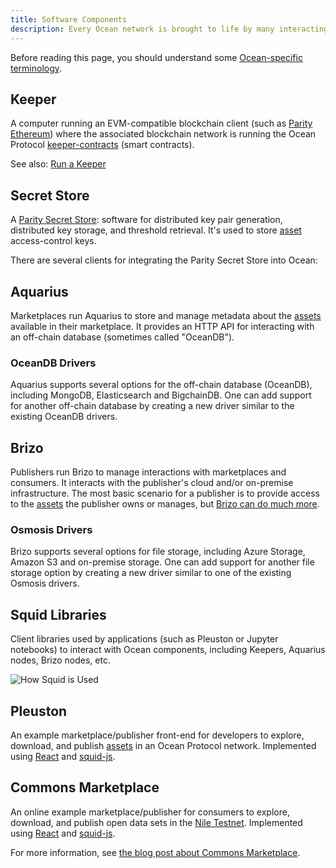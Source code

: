 ```yaml
---
title: Software Components
description: Every Ocean network is brought to life by many interacting symbiotic software components.
---
```


Before reading this page, you should understand some [Ocean-specific terminology](/concepts/terminology/).

## Keeper

A computer running an EVM-compatible blockchain client
(such as [Parity Ethereum](https://www.parity.io/ethereum/))
where the associated blockchain network is running the Ocean Protocol
[keeper-contracts](https://github.com/oceanprotocol/keeper-contracts)
(smart contracts).

<repo name="keeper-contracts"></repo>

See also: [Run a Keeper](/setup/keeper/)

## Secret Store

A [Parity Secret Store](https://wiki.parity.io/Secret-Store): software for distributed key pair generation, distributed key storage, and threshold retrieval. It's used to store [asset](/concepts/terminology/#asset-or-data-asset) access-control keys.

<repo name="parity-ethereum"></repo>

There are several clients for integrating the Parity Secret Store into Ocean:

<repo name="secret-store-client-js"></repo>
<repo name="secret-store-client-py"></repo>
<repo name="secret-store-client-java"></repo>

## Aquarius

Marketplaces run Aquarius to store and manage metadata about the [assets](/concepts/terminology/#asset-or-data-asset) available in their marketplace. It provides an HTTP API for interacting with an off-chain database (sometimes called "OceanDB").

<repo name="aquarius"></repo>

### OceanDB Drivers

Aquarius supports several options for the off-chain database (OceanDB), including MongoDB, Elasticsearch and BigchainDB. One can add support for another off-chain database by creating a new driver similar to the existing OceanDB drivers.

<repo name="oceandb-mongodb-driver"></repo>
<repo name="oceandb-bigchaindb-driver"></repo>
<repo name="oceandb-elasticsearch-driver"></repo>

## Brizo

Publishers run Brizo to manage interactions with marketplaces and consumers.
It interacts with the publisher's cloud and/or on-premise infrastructure.
The most basic scenario for a publisher is to provide access to the [assets](/concepts/terminology/#asset-or-data-asset) the publisher owns or manages, but [Brizo can do much more](/concepts/architecture/#brizo).

<repo name="brizo"></repo>

### Osmosis Drivers

Brizo supports several options for file storage, including Azure Storage, Amazon S3 and on-premise storage. One can add support for another file storage option by creating a new driver similar to one of the existing Osmosis drivers.

<repo name="osmosis-azure-driver"></repo>
<repo name="osmosis-aws-driver"></repo>
<repo name="osmosis-on-premise-driver"></repo>

## Squid Libraries

Client libraries used by applications (such as Pleuston or Jupyter notebooks) to interact with Ocean components, including Keepers, Aquarius nodes, Brizo nodes, etc.

![How Squid is Used](images/ocean-squid-ecosystem.png)

<repo name="squid-js"></repo>
<repo name="squid-py"></repo>
<repo name="squid-java"></repo>

## Pleuston

An example marketplace/publisher front-end for developers to explore, download, and publish [assets](/concepts/terminology/#asset-or-data-asset) in an Ocean Protocol network. Implemented using [React](https://reactjs.org/) and [squid-js](https://github.com/oceanprotocol/squid-js).

<repo name="pleuston"></repo>

## Commons Marketplace

An online example marketplace/publisher for consumers to explore, download, and publish open data sets in the [Nile Testnet](/concepts/testnets/#the-nile-testnet). Implemented using [React](https://reactjs.org/) and [squid-js](https://github.com/oceanprotocol/squid-js).

For more information, see [the blog post about Commons Marketplace](https://blog.oceanprotocol.com/the-commons-data-marketplace-c57a44288314).

<repo name="commons"></repo>
